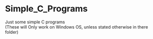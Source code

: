 # Simple_C_Programs
Just some simple C programs <br>
(These will Only work on Windows OS, unless stated otherwise in there folder)
